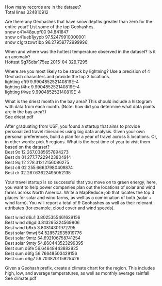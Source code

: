 How many records are in the dataset?<br>
Total lines 324810912

Are there any Geohashes that have snow depths greater than zero for the entire year? List some of the top Geohashes.<br>
snow	c41v48pupf00	94.841847<br>
snow	c41ueb1jyypb	97.52479910000001<br>
snow 	c1grzzxwt1bp 	96.27959772999996<br>

When and where was the hottest temperature observed in the dataset? Is it an anomaly?<br>
Hottest 9g76dbr175ez 2015-04 329.7295<br>

Where are you most likely to be struck by lightning? Use a precision of 4 Geohash characters and provide the top 3 locations.<br>
lighting	cft9	9.990485252140819E-4<br>
lighting	f4hx	9.990485252140819E-4<br>
lighting 	f4we 	9.990485252140819E-4<br>

What is the driest month in the bay area? This should include a histogram with data from each month. (Note: how did you determine what data points are in the bay area?)<br>
See driest.pdf<br>

After graduating from USF, you found a startup that aims to provide personalized travel itineraries using big data analysis. Given your own personal preferences, build a plan for a year of travel across 5 locations. Or, in other words: pick 5 regions. What is the best time of year to visit them based on the dataset?<br>
Best	9x	12	267.0385657894273<br>
Best	dn	01	277.77229423804914<br>
Best	9q	12	278.31212156086275<br>
Best	c6	02	255.66637980409874<br>
Best 	dr 	02 	267.63622495052135<br>

Your travel startup is so successful that you move on to green energy; here, you want to help power companies plan out the locations of solar and wind farms across North America. Write a MapReduce job that locates the top 3 places for solar and wind farms, as well as a combination of both (solar + wind farm). You will report a total of 9 Geohashes as well as their relevant attributes (for example, cloud cover and wind speeds).<br>

Best wind	d6u1	3.8025355461629156<br>
Best wind	d6gd	3.813265324569906<br>
Best wind	b8x5	3.80814301972795<br>
Best solar	9mwj	54.528572935919776<br>
Best solar	9mtz	54.692106758741254<br>
Best solar	9mty	54.860443523299395<br>
Best sum	d6fe	56.64648443882925<br>
Best sum	d6fg	56.76648503429156<br>
Best sum 	d6g7 	56.703870115925426<br>

Given a Geohash prefix, create a climate chart for the region. This includes high, low, and average temperatures, as well as monthly average rainfall<br>
See climate.pdf<br>
